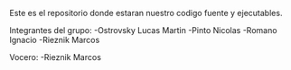Este es el repositorio donde estaran nuestro codigo fuente y ejecutables.


Integrantes del grupo:
  -Ostrovsky Lucas Martin
  -Pinto Nicolas
  -Romano Ignacio
  -Rieznik Marcos

Vocero:
  -Rieznik Marcos
